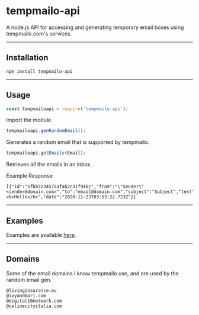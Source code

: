 # tempmailo-api
 A node.js API for accessing and generating temporary email boxes using tempmailo.com's services.

---
Installation 
---
```
npm install tempmailo-api
```
---
Usage 
---
```javascript
const tempmailoapi = require('tempmailo-api');
```
Import the module.

```javascript
tempmailoapi.genRandomEmail();
```
Generates a random email that is supported by tempmailo.

```javascript
tempmailoapi.getEmails(Email);
```
Retrieves all the emails in an inbox.

Example Response
```
[{"id":"5fbb3234575afab2c31f946c","from":"\"Sender\" <sender@domain.com>","to":"email@domain.com","subject":"Subject","text":null,"html":"<b>Hello</b>","date":"2020-11-23T03:53:22.723Z"}]
```
---
Examples 
---
Examples are available [here](https://github.com/ProtoGrace/tempmailo-api/tree/main/examples).

---
Domains
---
Some of the email domains I know tempmailo use, and are used by the random email gen.
```
@livinginsurance.eu
@ivyandmarj.com
@digital10network.com
@celinecityitalia.com
```
